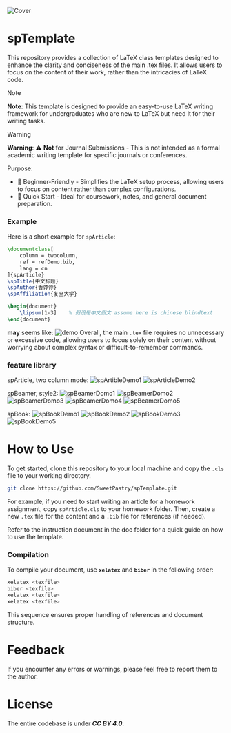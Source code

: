 ![Cover](pic/cover.png)

# spTemplate
This repository provides a collection of LaTeX class templates designed to enhance the clarity and conciseness of the main .tex files. It allows users to focus on the content of their work, rather than the intricacies of LaTeX code.

> [!Note]
> **Note**: This template is designed to provide an easy-to-use LaTeX writing framework for undergraduates who are new to LaTeX but need it for their writing tasks.

> [!Warning]
> **Warning**: ⚠️ **Not** for Journal Submissions - This is not intended as a formal academic writing template for specific journals or conferences.

Purpose:
* 📄 Beginner-Friendly - Simplifies the LaTeX setup process, allowing users to focus on content rather than complex configurations.
* 🚀 Quick Start - Ideal for coursework, notes, and general document preparation.

### Example
Here is a short example for `spArticle`:
```LaTeX
\documentclass[
    column = twocolumn,
    ref = refDemo.bib,
    lang = cn
]{spArticle}
\spTitle{中文标题}
\spAuthor{香饽饽}
\spAffiliation{复旦大学}

\begin{document}
    \lipsum[1-3]    % 假设是中文假文 assume here is chinese blindtext
\end{document}
```
**may** seems like:
![demo](pic/cn2col.png)
Overall, the main `.tex` file requires no unnecessary or excessive code, allowing users to focus solely on their content without worrying about complex syntax or difficult-to-remember commands.

### feature library
spArticle, two column mode:
![spArtibleDemo1](pic/spArticleDemo1.png)
![spArticleDemo2](pic/spArticleDemo2.png)

spBeamer, style2:
![spBeamerDomo1](pic/spBeamerDemo1.png)
![spBeamerDomo2](pic/spBeamerDemo2.png)
![spBeamerDomo3](pic/spBeamerDemo3.png)
![spBeamerDomo4](pic/spBeamerDemo4.png)
![spBeamerDomo5](pic/spBeamerDemo5.png)

spBook:
![spBookDemo1](pic/spBookDemo1.png)
![spBookDemo2](pic/spBookDemo2.png)
![spBookDemo3](pic/spBookDemo3.png)
![spBookDemo5](pic/spBookDemo4.png)


# How to Use

To get started, clone this repository to your local machine and copy the `.cls` file to your working directory.

```sh
git clone https://github.com/SweetPastry/spTemplate.git
```

For example, if you need to start writing an article for a homework assignment, copy `spArticle.cls` to your homework folder. Then, create a new `.tex` file for the content and a `.bib` file for references (if needed).

Refer to the instruction document in the doc folder for a quick guide on how to use the template.

### Compilation

To compile your document, use **`xelatex`** and **`biber`** in the following order:

```sh
xelatex <texfile>
biber <texfile>
xelatex <texfile>
xelatex <texfile>
```

This sequence ensures proper handling of references and document structure.

# Feedback
If you encounter any errors or warnings, please feel free to report them to the author.

# License
The entire codebase is under ***CC BY 4.0***.
